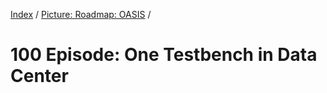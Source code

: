 [Index](../../README.md) / [Picture: Roadmap: OASIS](../README.md) /

# 100 Episode: One Testbench in Data Center
